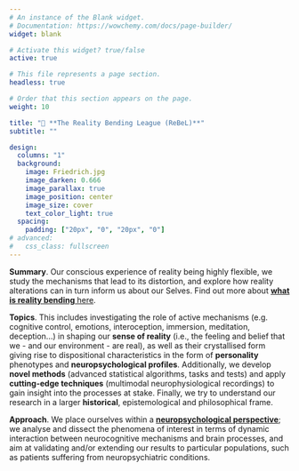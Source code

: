 ```yaml
---
# An instance of the Blank widget.
# Documentation: https://wowchemy.com/docs/page-builder/
widget: blank

# Activate this widget? true/false
active: true

# This file represents a page section.
headless: true

# Order that this section appears on the page.
weight: 10

title: "🧙 **The Reality Bending League (ReBeL)**"
subtitle: ""

design:
  columns: "1"
  background:
    image: Friedrich.jpg
    image_darken: 0.666
    image_parallax: true
    image_position: center
    image_size: cover
    text_color_light: true
  spacing:
    padding: ["20px", "0", "20px", "0"]
# advanced:
#   css_class: fullscreen
---
```


**Summary**. Our conscious experience of reality being highly flexible, we study the mechanisms that lead to its distortion, and explore how reality alterations can in turn inform us about our Selves. Find out more about [**what is reality bending** here](https://realitybending.github.io/post/2020-09-28-what_is_realitybending/).

<!-- Though very diverse by their approach, methods or topics, our studies aim to explore the very core of what it is like to **be in the world**. In other words, we study the fundamental levels of consciousness and the Self in relationship with its internal and external environment. -->

**Topics**. This includes investigating the role of active mechanisms (e.g. cognitive control, emotions, interoception, immersion, meditation, deception...) in shaping our **sense of reality** (i.e., the feeling and belief that we - and our environment - are real), as well as their crystallised form giving rise to dispositional characteristics in the form of **personality** phenotypes and **neuropsychological profiles**. Additionally, we develop **novel methods** (advanced statistical algorithms, tasks and tests) and apply **cutting-edge techniques** (multimodal neurophysiological recordings) to gain insight into the processes at stake. Finally, we try to understand our research in a larger **historical**, epistemological and philosophical frame.

**Approach**. We place ourselves within a [**neuropsychological perspective**](https://dominiquemakowski.github.io/post/what_is_neuropsychology/); we analyse and dissect the phenomena of interest in terms of dynamic interaction between neurocognitive mechanisms and brain processes, and aim at validating and/or extending our results to particular populations, such as patients suffering from neuropsychiatric conditions.